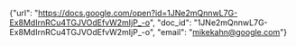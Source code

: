 {"url": "https://docs.google.com/open?id=1JNe2mQnnwL7G-Ex8MdIrnRCu4TGJVOdEfvW2mIjP_-o", "doc_id": "1JNe2mQnnwL7G-Ex8MdIrnRCu4TGJVOdEfvW2mIjP_-o", "email": "mikekahn@google.com"}